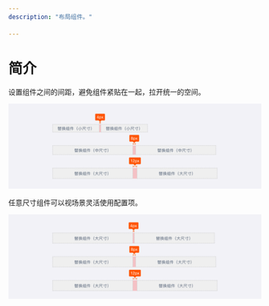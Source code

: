 ```yaml
---
description: "布局组件。"

---
```


<!--副标题具体写法见源代码模式-->

# 简介

设置组件之间的间距，避免组件紧贴在一起，拉开统一的空间。

![](../../../images/checkbox/基本.png)

任意尺寸组件可以视场景灵活使用配置项。

![](../../../images/checkbox/自由配置项.png)


